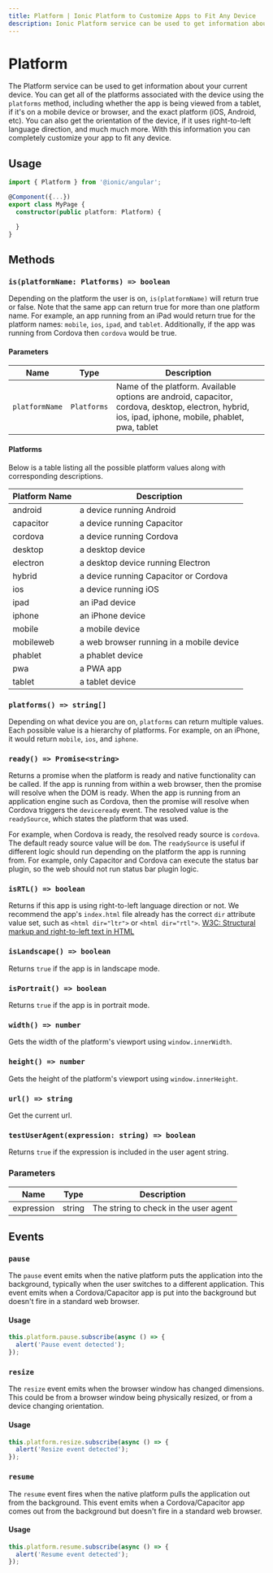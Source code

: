 ```yaml
---
title: Platform | Ionic Platform to Customize Apps to Fit Any Device
description: Ionic Platform service can be used to get information about your current device. With this information you can completely customize your app to fit any device.
---
```



# Platform

The Platform service can be used to get information about your current device. You can get all of the platforms associated with the device using the `platforms` method, including whether the app is being viewed from a tablet, if it's on a mobile device or browser, and the exact platform (iOS, Android, etc). You can also get the orientation of the device, if it uses right-to-left language direction, and much much more. With this information you can completely customize your app to fit any device.

## Usage

```typescript
import { Platform } from '@ionic/angular';

@Component({...})
export class MyPage {
  constructor(public platform: Platform) {

  }
}
```

## Methods

### `is(platformName: Platforms) => boolean`

Depending on the platform the user is on, `is(platformName)` will return true or false. Note that the same app can return true for more than one platform name. For example, an app running from an iPad would return true for the platform names: `mobile`, `ios`, `ipad`, and `tablet`. Additionally, if the app was running from Cordova then `cordova` would be true.

#### Parameters

| Name                | Type                | Description                                                                                                                                  |
|---------------------|---------------------|----------------------------------------------------------------------------------------------------------------------------------------------|
| `platformName`      | `Platforms`         | Name of the platform. Available options are android, capacitor, cordova, desktop, electron, hybrid, ios, ipad, iphone, mobile, phablet, pwa, tablet |

#### Platforms

Below is a table listing all the possible platform values along with corresponding descriptions.

| Platform Name | Description                              |
| ------------- | -------------------------------------    |
| android       | a device running Android                 |
| capacitor     | a device running Capacitor               |
| cordova       | a device running Cordova                 |
| desktop       | a desktop device                         |
| electron      | a desktop device running Electron        |
| hybrid        | a device running Capacitor or Cordova    |
| ios           | a device running iOS                     |
| ipad          | an iPad device                           |
| iphone        | an iPhone device                         |
| mobile        | a mobile device                          |
| mobileweb     | a web browser running in a mobile device |
| phablet       | a phablet device                         |
| pwa           | a PWA app                                |
| tablet        | a tablet device                          |

### `platforms() => string[]`

Depending on what device you are on, `platforms` can return multiple values. Each possible value is a hierarchy of platforms. For example, on an iPhone, it would return `mobile`, `ios`, and `iphone`.

### `ready() => Promise<string>`

Returns a promise when the platform is ready and native functionality can be called. If the app is running from within a web browser, then the promise will resolve when the DOM is ready. When the app is running from an application engine such as Cordova, then the promise will resolve when Cordova triggers the `deviceready` event. The resolved value is the `readySource`, which states the platform that was used.

For example, when Cordova is ready, the resolved ready source is `cordova`. The default ready source value will be `dom`. The `readySource` is useful if different logic should run depending on the platform the app is running from. For example, only Capacitor and Cordova can execute the status bar plugin, so the web should not run status bar plugin logic.

### `isRTL() => boolean`

Returns if this app is using right-to-left language direction or not. We recommend the app's `index.html` file already has the correct `dir` attribute value set, such as `<html dir="ltr">` or `<html dir="rtl">`. [W3C: Structural markup and right-to-left text in HTML](http://www.w3.org/International/questions/qa-html-dir)

### `isLandscape() => boolean`

Returns `true` if the app is in landscape mode.

### `isPortrait() => boolean`

Returns `true` if the app is in portrait mode.

### `width() => number`

Gets the width of the platform's viewport using `window.innerWidth`.

### `height() => number`

Gets the height of the platform's viewport using `window.innerHeight`.

### `url() => string`

Get the current url.

### `testUserAgent(expression: string) => boolean`

Returns `true` if the expression is included in the user agent string.

### Parameters
| Name       | Type   | Description                           |
|------------|--------|---------------------------------------|
| expression | string | The string to check in the user agent |

## Events

### `pause`

The `pause` event emits when the native platform puts the application into the background, typically when the user switches to a different application. This event emits when a Cordova/Capacitor app is put into the background but doesn't fire in a standard web browser.

#### Usage

```typescript
this.platform.pause.subscribe(async () => {
  alert('Pause event detected');
});
```

### `resize`

The `resize` event emits when the browser window has changed dimensions. This could be from a browser window being physically resized, or from a device changing orientation.

#### Usage

```typescript
this.platform.resize.subscribe(async () => {
  alert('Resize event detected');
});
```

### `resume`

The `resume` event fires when the native platform pulls the application out from the background. This event emits when a Cordova/Capacitor app comes out from the background but doesn't fire in a standard web browser.

#### Usage

```typescript
this.platform.resume.subscribe(async () => {
  alert('Resume event detected');
});
```
